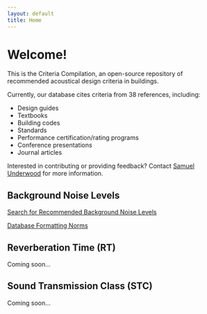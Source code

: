 ```yaml
---
layout: default
title: Home
---
```

# Welcome!
This is the Criteria Compilation, an open-source repository of recommended acoustical design criteria in buildings.

Currently, our database cites criteria from 38 references, including:
* Design guides
* Textbooks
* Building codes
* Standards
* Performance certification/rating programs
* Conference presentations
* Journal articles

Interested in contributing or providing feedback? Contact [Samuel Underwood](samuelunderwood@huskers.unl.edu) for more information.

## Background Noise Levels
[Search for Recommended Background Noise Levels](search.html)

[Database Formatting Norms](norms.html)

## Reverberation Time (RT)
Coming soon...

## Sound Transmission Class (STC)
Coming soon...
